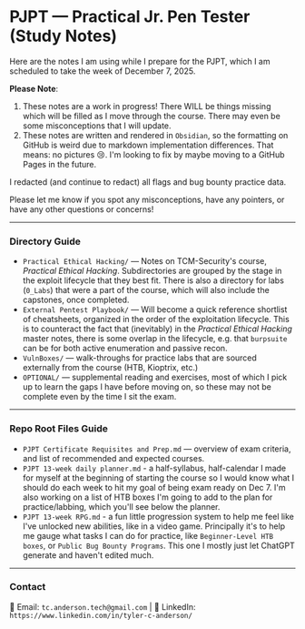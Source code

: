 # PJPT — Practical Jr. Pen Tester (Study Notes)

Here are the notes I am using while I prepare for the PJPT, which I am scheduled to take the week of December 7, 2025.

**Please Note**: 
1) These notes are a work in progress! There WILL be things missing which will be filled as I move through the course. There may even be some misconceptions that I will update.
2) These notes are written and rendered in `Obsidian`, so the formatting on GitHub is weird due to markdown implementation differences. That means: no pictures 😢. I'm looking to fix by maybe moving to a GitHub Pages in the future.

I redacted (and continue to redact) all flags and bug bounty practice data.

Please let me know if you spot any misconceptions, have any pointers, or have any other questions or concerns!

---

### Directory Guide
- `Practical Ethical Hacking/` — Notes on TCM-Security's course, _Practical Ethical Hacking_.  Subdirectories are grouped by the stage in the exploit lifecycle that they best fit. There is also a directory for labs (`0_Labs`) that were a part of the course, which will also include the capstones, once completed.
- `External Pentest Playbook/` — Will become a quick reference shortlist of cheatsheets, organized in the order of the exploitation lifecycle. This is to counteract the fact that (inevitably) in the _Practical Ethical Hacking_ master notes, there is some overlap in the lifecycle, e.g. that `burpsuite` can be for both active enumeration and passive recon.
- `VulnBoxes/` — walk-throughs for practice labs that are sourced externally from the course (HTB, Kioptrix, etc.)
- `OPTIONAL/` — supplemental reading and exercises, most of which I pick up to learn the gaps I have before moving on, so these may not be complete even by the time I sit the exam.

---

### Repo Root Files Guide
- `PJPT Certificate Requisites and Prep.md` — overview of exam criteria, and list of recommended and expected courses.
- `PJPT 13-week daily planner.md` - a half-syllabus, half-calendar I made for myself at the beginning of starting the course so I would know what I should do each week to hit my goal of being exam ready on Dec 7. I'm also working on a list of HTB boxes I'm going to add to the plan for practice/labbing, which you'll see below the planner.
- `PJPT 13-week RPG.md` - a fun little progression system to help me feel like I've unlocked new abilities, like in a video game. Principally it's to help me gauge what tasks I can do for practice, like `Beginner-Level HTB boxes`, or `Public Bug Bounty Programs`. This one I mostly just let ChatGPT generate and haven't edited much.

---

### Contact
📧 Email: `tc.anderson.tech@gmail.com` | 
🔗 LinkedIn: `https://www.linkedin.com/in/tyler-c-anderson/`
